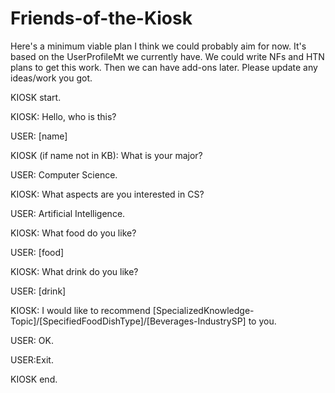 # Friends-of-the-Kiosk
Here's a minimum viable plan I think we could probably aim for now. It's based on the UserProfileMt we currently have. We could write NFs and HTN plans to get this work. Then we can have add-ons later. Please update any ideas/work you got.


KIOSK start.

KIOSK: Hello, who is this?

USER: [name]

KIOSK (if name not in KB): What is your major?

USER: Computer Science.

KIOSK: What aspects are you interested in CS?

USER: Artificial Intelligence.

KIOSK: What food do you like?

USER: [food]

KIOSK: What drink do you like?

USER: [drink]

KIOSK: I would like to recommend [SpecializedKnowledge-Topic]/[SpecifiedFoodDishType]/[Beverages-IndustrySP] to you.

USER: OK.

USER:Exit.

KIOSK end.
